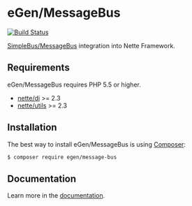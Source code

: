eGen/MessageBus
======
[![Build Status](https://travis-ci.org/egendev/message-bus.svg?branch=master)](https://travis-ci.org/egendev/message-bus)

[SimpleBus/MessageBus](http://simplebus.github.io/MessageBus/doc/command_bus.html) integration into Nette Framework.

Requirements
------------

eGen/MessageBus requires PHP 5.5 or higher.

- [nette/di](https://github.com/nette/di) >= 2.3
- [nette/utils](https://github.com/nette/utils) >= 2.3


Installation
------------

The best way to install eGen/MessageBus is using  [Composer](http://getcomposer.org/):

```sh
$ composer require egen/message-bus
```


Documentation
------------

Learn more in the [documentation](https://github.com/egendev/message-bus/blob/master/docs/en/index.md).
